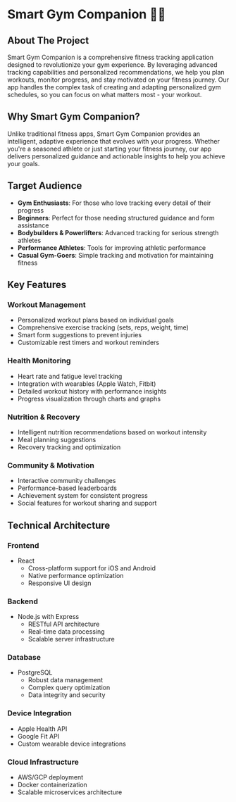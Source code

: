 # Smart Gym Companion 🏋️‍♂️

## About The Project

Smart Gym Companion is a comprehensive fitness tracking application designed to revolutionize your gym experience. By leveraging advanced tracking capabilities and personalized recommendations, we help you plan workouts, monitor progress, and stay motivated on your fitness journey. Our app handles the complex task of creating and adapting personalized gym schedules, so you can focus on what matters most - your workout.

## Why Smart Gym Companion?

Unlike traditional fitness apps, Smart Gym Companion provides an intelligent, adaptive experience that evolves with your progress. Whether you're a seasoned athlete or just starting your fitness journey, our app delivers personalized guidance and actionable insights to help you achieve your goals.

## Target Audience

- **Gym Enthusiasts**: For those who love tracking every detail of their progress
- **Beginners**: Perfect for those needing structured guidance and form assistance
- **Bodybuilders & Powerlifters**: Advanced tracking for serious strength athletes
- **Performance Athletes**: Tools for improving athletic performance
- **Casual Gym-Goers**: Simple tracking and motivation for maintaining fitness

## Key Features

### Workout Management
- Personalized workout plans based on individual goals
- Comprehensive exercise tracking (sets, reps, weight, time)
- Smart form suggestions to prevent injuries
- Customizable rest timers and workout reminders

### Health Monitoring
- Heart rate and fatigue level tracking
- Integration with wearables (Apple Watch, Fitbit)
- Detailed workout history with performance insights
- Progress visualization through charts and graphs

### Nutrition & Recovery
- Intelligent nutrition recommendations based on workout intensity
- Meal planning suggestions
- Recovery tracking and optimization

### Community & Motivation
- Interactive community challenges
- Performance-based leaderboards
- Achievement system for consistent progress
- Social features for workout sharing and support

## Technical Architecture

### Frontend
- React
  - Cross-platform support for iOS and Android
  - Native performance optimization
  - Responsive UI design

### Backend
- Node.js with Express
  - RESTful API architecture
  - Real-time data processing
  - Scalable server infrastructure

### Database
- PostgreSQL
  - Robust data management
  - Complex query optimization
  - Data integrity and security

### Device Integration
- Apple Health API
- Google Fit API
- Custom wearable device integrations

### Cloud Infrastructure
- AWS/GCP deployment
- Docker containerization
- Scalable microservices architecture
